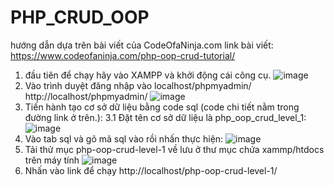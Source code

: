 # PHP_CRUD_OOP
hướng dẫn dựa trên bài viết của CodeOfaNinja.com 
link bài viết: https://www.codeofaninja.com/php-oop-crud-tutorial/
1. đầu tiên để chạy hãy vào XAMPP và khởi động cái công cụ.
   ![image](https://github.com/beckphoem/PHP_CRUD_OOP/assets/116699754/9ec929b3-b11f-448e-ac1e-bca4023d6fe2)
2. Vào trình duyệt đăng nhập vào localhost/phpmyadmin/ http://localhost/phpmyadmin/
   ![image](https://github.com/beckphoem/PHP_CRUD_OOP/assets/116699754/66646a0a-7165-484e-9b42-bae2dab25578)
3. Tiến hành tạo cơ sở dữ liệu bằng code sql (code chi tiết nằm trong đường link ở trên.):
      3.1 Đặt tên cơ sở dữ liệu là php_oop_crud_level_1:
      ![image](https://github.com/beckphoem/PHP_CRUD_OOP/assets/116699754/b937405a-89d1-4b8e-a50a-8d2db4b4c68d)
4.  Vào tab sql và gõ mã sql vào rồi nhấn thực hiện:
       ![image](https://github.com/beckphoem/PHP_CRUD_OOP/assets/116699754/8018d180-c406-4d95-9878-15a4263c6734)
5. Tải thử mục php-oop-crud-level-1 về lưu ở thư mục chứa xammp/htdocs trên máy tính
   ![image](https://github.com/beckphoem/PHP_CRUD_OOP/assets/116699754/ab4dfc52-3929-418a-8ca6-74a2d7c6cb01)
6. Nhấn vào link để chạy http://localhost/php-oop-crud-level-1/
